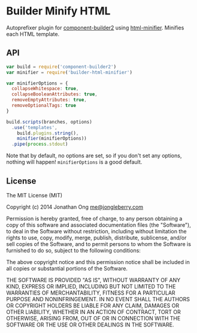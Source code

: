 # Builder Minify HTML

Autoprefixer plugin for [component-builder2](https://github.com/component/builder2.js) using [html-minifier](https://github.com/kangax/html-minifier).
Minifies each HTML template.

## API

```js
var build = require('component-builder2')
var minifier = require('builder-html-minifier')

var minifierOptions = {
  collapseWhitespace: true,
  collapseBooleanAttributes: true,
  removeEmptyAttributes: true,
  removeOptionalTags: true
}

build.scripts(branches, options)
  .use('templates',
    build.plugins.string(),
    minifier(minifierOptions))
  .pipe(process.stdout)
```

Note that by default, no options are set, so if you don't set any options, nothing will happen! `minifierOptions` is a good default.

## License

The MIT License (MIT)

Copyright (c) 2014 Jonathan Ong me@jongleberry.com

Permission is hereby granted, free of charge, to any person obtaining a copy
of this software and associated documentation files (the "Software"), to deal
in the Software without restriction, including without limitation the rights
to use, copy, modify, merge, publish, distribute, sublicense, and/or sell
copies of the Software, and to permit persons to whom the Software is
furnished to do so, subject to the following conditions:

The above copyright notice and this permission notice shall be included in
all copies or substantial portions of the Software.

THE SOFTWARE IS PROVIDED "AS IS", WITHOUT WARRANTY OF ANY KIND, EXPRESS OR
IMPLIED, INCLUDING BUT NOT LIMITED TO THE WARRANTIES OF MERCHANTABILITY,
FITNESS FOR A PARTICULAR PURPOSE AND NONINFRINGEMENT. IN NO EVENT SHALL THE
AUTHORS OR COPYRIGHT HOLDERS BE LIABLE FOR ANY CLAIM, DAMAGES OR OTHER
LIABILITY, WHETHER IN AN ACTION OF CONTRACT, TORT OR OTHERWISE, ARISING FROM,
OUT OF OR IN CONNECTION WITH THE SOFTWARE OR THE USE OR OTHER DEALINGS IN
THE SOFTWARE.